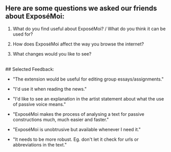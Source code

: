 ## Here are some questions we asked our friends about ExposéMoi:

1) What do you find useful about ExposéMoi? / What do you think it can be used for?

2) How does ExposéMoi affect the way you browse the internet?

3) What changes would you like to see?

<br>
## Selected Feedback:

- "The extension would be useful for editing group essays/assignments."

- "I'd use it when reading the news."

- "I'd like to see an explanation in the artist statement about what the use of passive voice means."

- "ExposéMoi makes the process of analysing a text for passive constructions much, much easier and faster."

- "ExposéMoi is unobtrusive but available whenever I need it."

- "It needs to be more robust. Eg. don't let it check for urls or abbreviations in the text."
